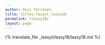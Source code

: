 ```yaml
---
author: Ossi Törrönen
title: titles.lassyt.lassy18
permalink: /lassy18/
layout: page
---
```

{% translate_file _lassyt/lassy18/lassy18.md %}